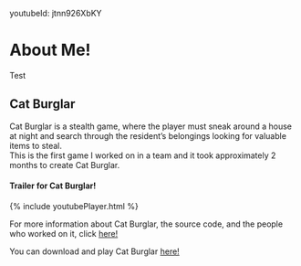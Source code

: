 youtubeId: jtnn926XbKY

<h1> About Me! </h1>
<p> Test </p>


<h2> Cat Burglar </h2>
<p> Cat Burglar is a stealth game, where the player must sneak around a house at night and search through the resident’s belongings looking for valuable items to steal.<br>
This is the first game I worked on in a team and it took approximately 2 months to create Cat Burglar.</p>

<h4> Trailer for Cat Burglar! </h4>
{% include youtubePlayer.html %}

For more information about Cat Burglar, the source code, and the people who worked on it, click [here!](https://github.com/stevencoombe/Game-Dev-Sim/ "Cat Burglar GitHub Page")

You can download and play Cat Burglar [here!](https://github.com/stevencoombe/Game-Dev-Sim/releases "Cat Burglar Dowload")
